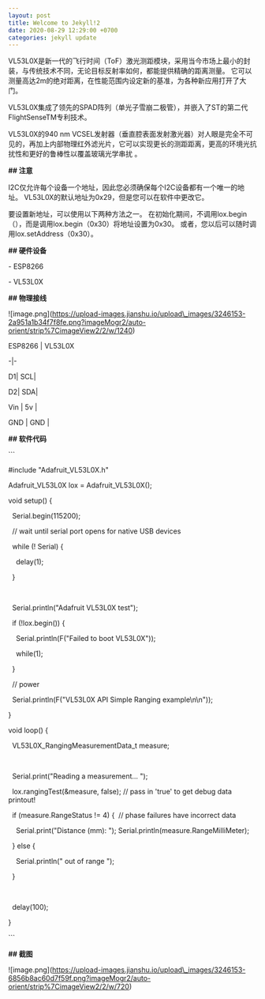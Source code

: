 ```yaml
---
layout: post
title: Welcome to Jekyll!2
date: 2020-08-29 12:29:00 +0700
categories: jekyll update
---
```

VL53L0X是新一代的飞行时间（ToF）激光测距模块，采用当今市场上最小的封装，与传统技术不同，无论目标反射率如何，都能提供精确的距离测量。 它可以测量高达2m的绝对距离，在性能范围内设定新的基准，为各种新应用打开了大门。

VL53L0X集成了领先的SPAD阵列（单光子雪崩二极管），并嵌入了ST的第二代FlightSenseTM专利技术。

VL53L0X的940 nm VCSEL发射器（垂直腔表面发射激光器）对人眼是完全不可见的，再加上内部物理红外滤光片，它可以实现更长的测距距离，更高的环境光抗扰性和更好的鲁棒性以覆盖玻璃光学串扰 。

**\#\# 注意**

I2C仅允许每个设备一个地址，因此您必须确保每个I2C设备都有一个唯一的地址。 VL53L0X的默认地址为0x29，但是您可以在软件中更改它。

要设置新地址，可以使用以下两种方法之一。 在初始化期间，不调用lox.begin（），而是调用lox.begin（0x30）将地址设置为0x30。 或者，您以后可以随时调用lox.setAddress（0x30）。

**\#\# 硬件设备**

\- ESP8266

\- VL53L0X

**\#\# 物理接线**

\!\[image.png\](https://upload-images.jianshu.io/upload\_images/3246153-2a951a1b34f7f8fe.png?imageMogr2/auto-orient/strip%7CimageView2/2/w/1240)

ESP8266 \|&nbsp;VL53L0X

\-\|-

D1\| SCL\|

D2\| SDA\|&nbsp;

Vin \|&nbsp;5v \|

GND \|&nbsp;GND \|

**\#\# 软件代码**

\`\`\`

\#include "Adafruit\_VL53L0X.h"

Adafruit\_VL53L0X lox =&nbsp;Adafruit\_VL53L0X();

void setup() \{

&nbsp; Serial.begin(115200);

&nbsp; // wait until serial port opens for native USB devices

&nbsp; while (\! Serial) \{

&nbsp; &nbsp; delay(1);

&nbsp; \}

&nbsp;&nbsp;

&nbsp; Serial.println("Adafruit VL53L0X test");

&nbsp; if (\!lox.begin()) \{

&nbsp; &nbsp; Serial.println(F("Failed to boot VL53L0X"));

&nbsp; &nbsp; while(1);

&nbsp; \}

&nbsp; // power&nbsp;

&nbsp; Serial.println(F("VL53L0X API Simple Ranging example\\n\\n"));&nbsp;

\}

void loop() \{

&nbsp; VL53L0X\_RangingMeasurementData\_t measure;

&nbsp; &nbsp;&nbsp;

&nbsp; Serial.print("Reading a&nbsp;measurement... ");

&nbsp; lox.rangingTest(&measure, false); // pass in 'true' to get debug data printout\!

&nbsp; if (measure.RangeStatus \!= 4) \{&nbsp; // phase failures have incorrect data

&nbsp; &nbsp; Serial.print("Distance (mm): "); Serial.println(measure.RangeMilliMeter);

&nbsp; \}&nbsp;else \{

&nbsp; &nbsp; Serial.println(" out of range ");

&nbsp; \}

&nbsp; &nbsp;&nbsp;

&nbsp; delay(100);

\}

\`\`\`

**\#\# 截图**

\!\[image.png\](https://upload-images.jianshu.io/upload\_images/3246153-6856b8ac60d7f59f.png?imageMogr2/auto-orient/strip%7CimageView2/2/w/720)
